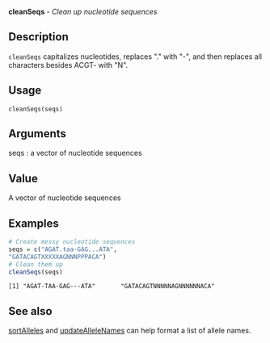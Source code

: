 





**cleanSeqs** - *Clean up nucleotide sequences*

Description
--------------------

`cleanSeqs` capitalizes nucleotides, replaces "." with "-", and then
replaces all characters besides ACGT- with "N".


Usage
--------------------
```
cleanSeqs(seqs)
```

Arguments
-------------------

seqs
:   a vector of nucleotide sequences



Value
-------------------

A vector of nucleotide sequences



Examples
-------------------

```R
# Create messy nucleotide sequences
seqs = c("AGAT.taa-GAG...ATA",
"GATACAGTXXXXXAGNNNPPPACA")
# Clean them up
cleanSeqs(seqs)
```


```
[1] "AGAT-TAA-GAG---ATA"       "GATACAGTNNNNNAGNNNNNNACA"

```



See also
-------------------

[sortAlleles](sortAlleles.md) and [updateAlleleNames](updateAlleleNames.md) can
help format a list of allele names.



